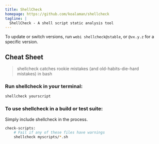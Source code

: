 ```yaml
---
title: ShellCheck
homepage: https://github.com/koalaman/shellcheck
tagline: |
  ShellCheck - A shell script static analysis tool
---
```


To update or switch versions, run `webi shellcheck@stable`, or `@vx.y.z` for a specific version.

## Cheat Sheet

> shellcheck catches rookie mistakes (and old-habits-die-hard mistakes) in bash

### Run shellcheck in your terminal:

```bash
shellcheck yourscript
```

<!---
### Run shellcheck in your editor: 

Include running shellcheck in editor? 

It's just links to other linters or extensions
-->

### To use shellcheck in a build or test suite:

Simply include shellcheck in the process. 

```bash
check-scripts:
    # Fail if any of these files have warnings
    shellcheck myscripts/*.sh
```
<!---
Improve this as you need to!
-->